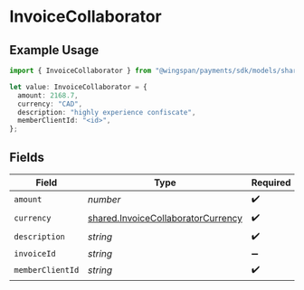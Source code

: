 # InvoiceCollaborator

## Example Usage

```typescript
import { InvoiceCollaborator } from "@wingspan/payments/sdk/models/shared";

let value: InvoiceCollaborator = {
  amount: 2168.7,
  currency: "CAD",
  description: "highly experience confiscate",
  memberClientId: "<id>",
};
```

## Fields

| Field                                                                                           | Type                                                                                            | Required                                                                                        | Description                                                                                     |
| ----------------------------------------------------------------------------------------------- | ----------------------------------------------------------------------------------------------- | ----------------------------------------------------------------------------------------------- | ----------------------------------------------------------------------------------------------- |
| `amount`                                                                                        | *number*                                                                                        | :heavy_check_mark:                                                                              | N/A                                                                                             |
| `currency`                                                                                      | [shared.InvoiceCollaboratorCurrency](../../../sdk/models/shared/invoicecollaboratorcurrency.md) | :heavy_check_mark:                                                                              | N/A                                                                                             |
| `description`                                                                                   | *string*                                                                                        | :heavy_check_mark:                                                                              | N/A                                                                                             |
| `invoiceId`                                                                                     | *string*                                                                                        | :heavy_minus_sign:                                                                              | N/A                                                                                             |
| `memberClientId`                                                                                | *string*                                                                                        | :heavy_check_mark:                                                                              | N/A                                                                                             |